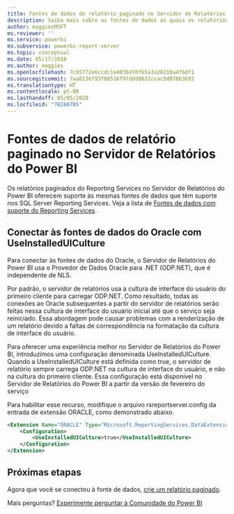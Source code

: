 ```yaml
---
title: Fontes de dados de relatório paginado no Servidor de Relatórios do Power BI
description: Saiba mais sobre as fontes de dados as quais os relatórios paginados (.rdl) podem se conectar no Servidor de Relatórios do Power BI.
author: maggiesMSFT
ms.reviewer: ''
ms.service: powerbi
ms.subservice: powerbi-report-server
ms.topic: conceptual
ms.date: 05/17/2018
ms.author: maggies
ms.openlocfilehash: 7cb5772e6ccdc1e4036d70f65a3a28210a4f6df1
ms.sourcegitcommit: 7aa0136f93f88516f97ddd8031ccac5d07863b92
ms.translationtype: HT
ms.contentlocale: pt-BR
ms.lasthandoff: 05/05/2020
ms.locfileid: "78260705"
---
```

# <a name="paginated-report-data-sources--in-power-bi-report-server"></a>Fontes de dados de relatório paginado no Servidor de Relatórios do Power BI
Os relatórios paginados do Reporting Services no Servidor de Relatórios do Power BI oferecem suporte às mesmas fontes de dados que têm suporte nos SQL Server Reporting Services. Veja a lista de [Fontes de dados com suporte do Reporting Services](https://docs.microsoft.com/sql/reporting-services/report-data/data-sources-supported-by-reporting-services-ssrs).

## <a name="connect-to-oracle-data-sources-with-useinstalleduiculture"></a>Conectar às fontes de dados do Oracle com UseInstalledUICulture

Para conectar às fontes de dados do Oracle, o Servidor de Relatórios do Power BI usa o Provedor de Dados Oracle para .NET (ODP.NET), que é independente de NLS.

Por padrão, o servidor de relatórios usa a cultura de interface do usuário do primeiro cliente para carregar ODP.NET.  Como resultado, todas as conexões ao Oracle subsequentes a partir do servidor de relatórios serão feitas nessa cultura de interface do usuário inicial até que o serviço seja reiniciado.  Essa abordagem pode causar problemas com a renderização de um relatório devido a faltas de correspondência na formatação da cultura de interface do usuário.

Para oferecer uma experiência melhor no Servidor de Relatórios do Power BI, introduzimos uma configuração denominada UseInstalledUICulture. Quando a UseInstalledUICulture está definida como true, o servidor de relatório sempre carrega ODP.NET na cultura de interface do usuário, e não na cultura do primeiro cliente.
Essa configuração está disponível no Servidor de Relatórios do Power BI a partir da versão de fevereiro do serviço

Para habilitar esse recurso, modifique o arquivo rsreportserver.config da entrada de extensão ORACLE, como demonstrado abaixo.
```xml
<Extension Name="ORACLE" Type="Microsoft.ReportingServices.DataExtensions.OracleClientConnectionWrapper,Microsoft.ReportingServices.DataExtensions">
    <Configuration>
        <UseInstalledUICulture>true</UseInstalledUICulture>
    </Configuration>
</Extension>
```

## <a name="next-steps"></a>Próximas etapas
Agora que você se conectou à fonte de dados, [crie um relatório paginado](quickstart-create-paginated-report.md).  


Mais perguntas? [Experimente perguntar à Comunidade do Power BI](https://community.powerbi.com/)
